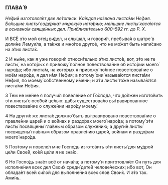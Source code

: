 ### ГЛАВА́ 9

_Не́фий изготовля́ет две ле́тописи. Ка́ждая на́звана листа́ми Не́фия. Бо́льшие листы́ соде́ржат мирску́ю исто́рию; ме́ньшие листы́ каса́ются в основно́м свяще́нных дел. Приблизи́тельно 600–592 гг. до Р. Х._

И ВСЁ э́то мой оте́ц ви́дел, и слы́шал, и говори́л, пребыва́я в шатре́ в доли́не Лемуи́ла, а та́кже и мно́гое друго́е, что не мо́жет быть напи́сано на э́тих листа́х.

2 И ны́не, как я уже говори́л относи́тельно э́тих листо́в, вот, э́то не те листы́, на кото́рых я привожу́ по́лное повествова́ние об исто́рии моего́ наро́да; и́бо листа́м, на кото́рых я привожу́ по́лное повествова́ние о моём наро́де, я дал и́мя Не́фия; а потому́ они́ называ́ются листа́ми Не́фия, по моему́ со́бственному и́мени; и э́ти листы́ то́же называ́ются листа́ми Не́фия.

3 Тем не ме́нее я получи́л повеле́ние от Го́спода, что до́лжен изгото́вить э́ти листы́ с осо́бой це́лью: да́бы существова́ло вы́гравированное повествова́ние о служе́нии наро́ду моему́.

4 На други́х же листа́х должно́ быть вы́гравировано повествова́ние о правле́нии царе́й и о во́йнах и раздо́рах моего́ наро́да; а потому́ э́ти листы́ посвящены́ гла́вным о́бразом служе́нию; а други́е листы́ посвящены́ гла́вным о́бразом правле́нию царе́й, во́йнам и раздо́рам моего́ наро́да.

5 Поэ́тому и повеле́л мне Госпо́дь изгото́вить э́ти листы́ для му́дрой це́ли Свое́й, ко́ей це́ли я не зна́ю.

6 Но Госпо́дь зна́ет всё от нача́ла; а потому́ и приготовля́ет Он путь для исполне́ния всех дел Свои́х среди́ дете́й челове́ческих; и́бо вот, Он облада́ет все́й си́лой для выполне́ния всех слов Свои́х. И э́то так. Ами́нь.
